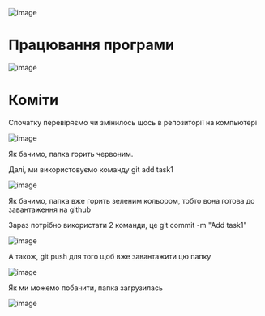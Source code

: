 ![image](https://user-images.githubusercontent.com/86669822/124268513-452f8a00-db42-11eb-92af-21715eaa7874.png)


# Працювання програми

![image](https://user-images.githubusercontent.com/86669822/124268486-3c3eb880-db42-11eb-9364-ce8d7c005829.png)







# Коміти

Спочатку перевіряємо чи змінилось щось в репозиторії на компьютері

![image](https://user-images.githubusercontent.com/86669822/124267959-98550d00-db41-11eb-9c08-12497e399dbc.png)

Як бачимо, папка горить червоним.

Далі, ми використовуємо команду git add task1

![image](https://user-images.githubusercontent.com/86669822/124268117-c63a5180-db41-11eb-8b89-8e1df2054b6b.png)

Як бачимо, папка вже горить зеленим кольором, тобто вона готова до завантаження на github

Зараз потрібно використати 2 команди, це git commit -m "Add task1"

![image](https://user-images.githubusercontent.com/86669822/124268270-f681f000-db41-11eb-9cf9-597cd1af8856.png)

А також, git push для того щоб вже завантажити цю папку

![image](https://user-images.githubusercontent.com/86669822/124268316-07326600-db42-11eb-978d-84a684898ffc.png)

Як ми можемо побачити, папка загрузилась

![image](https://user-images.githubusercontent.com/86669822/124268361-13b6be80-db42-11eb-9aa5-40c452195a56.png)

